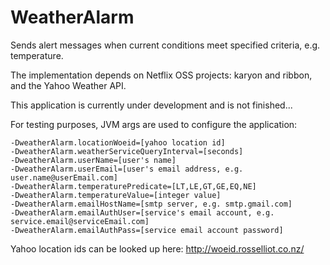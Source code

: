 WeatherAlarm
============

Sends alert messages when current conditions meet specified criteria, e.g. temperature.

The implementation depends on Netflix OSS projects: karyon and ribbon, and the Yahoo Weather API.

This application is currently under development and is not finished...

For testing purposes, JVM args are used to configure the application:

```
-DweatherAlarm.locationWoeid=[yahoo location id]
-DweatherAlarm.weatherServiceQueryInterval=[seconds] 
-DweatherAlarm.userName=[user's name]
-DweatherAlarm.userEmail=[user's email address, e.g. user.name@userEmail.com]
-DweatherAlarm.temperaturePredicate=[LT,LE,GT,GE,EQ,NE]
-DweatherAlarm.temperatureValue=[integer value]
-DweatherAlarm.emailHostName=[smtp server, e.g. smtp.gmail.com]
-DweatherAlarm.emailAuthUser=[service's email account, e.g. service.email@serviceEmail.com]
-DweatherAlarm.emailAuthPass=[service email account password]
```

Yahoo location ids can be looked up here: http://woeid.rosselliot.co.nz/
